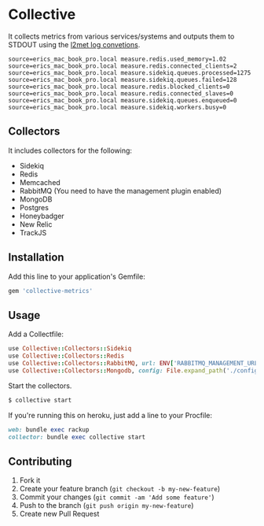 # Collective

It collects metrics from various services/systems and outputs them to STDOUT
using the [l2met log convetions](https://github.com/ryandotsmith/l2met/wiki/Usage#logging-convention).

```
source=erics_mac_book_pro.local measure.redis.used_memory=1.02
source=erics_mac_book_pro.local measure.redis.connected_clients=2
source=erics_mac_book_pro.local measure.sidekiq.queues.processed=1275
source=erics_mac_book_pro.local measure.sidekiq.queues.failed=128
source=erics_mac_book_pro.local measure.redis.blocked_clients=0
source=erics_mac_book_pro.local measure.redis.connected_slaves=0
source=erics_mac_book_pro.local measure.sidekiq.queues.enqueued=0
source=erics_mac_book_pro.local measure.sidekiq.workers.busy=0
```

## Collectors

It includes collectors for the following:

* Sidekiq
* Redis
* Memcached
* RabbitMQ (You need to have the management plugin enabled)
* MongoDB
* Postgres
* Honeybadger
* New Relic
* TrackJS

## Installation

Add this line to your application's Gemfile:

```ruby
gem 'collective-metrics'
```

## Usage

Add a Collectfile:

```ruby
use Collective::Collectors::Sidekiq
use Collective::Collectors::Redis
use Collective::Collectors::RabbitMQ, url: ENV['RABBITMQ_MANAGEMENT_URL']
use Collective::Collectors::Mongodb, config: File.expand_path('./config/mongoid.yml')
```

Start the collectors.

```bash
$ collective start
```

If you're running this on heroku, just add a line to your Procfile:

```ruby
web: bundle exec rackup
collector: bundle exec collective start
```

## Contributing

1. Fork it
2. Create your feature branch (`git checkout -b my-new-feature`)
3. Commit your changes (`git commit -am 'Add some feature'`)
4. Push to the branch (`git push origin my-new-feature`)
5. Create new Pull Request
